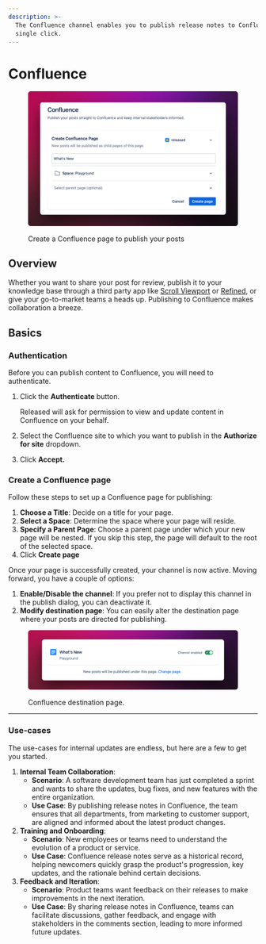 ```yaml
---
description: >-
  The Confluence channel enables you to publish release notes to Confluence in a
  single click.
---
```


# Confluence

<figure><img src="../../.gitbook/assets/Confluence Setup.png" alt=""><figcaption><p>Create a Confluence page to publish your posts</p></figcaption></figure>

## Overview

Whether you want to share your post for review, publish it to your knowledge base through a third party app like [Scroll Viewport](https://marketplace.atlassian.com/apps/1211636) or [Refined](https://marketplace.atlassian.com/apps/1221322/refined-for-confluence-cloud?hosting=cloud\&tab=overview), or give your go-to-market teams a heads up. Publishing to Confluence makes collaboration a breeze.&#x20;

## Basics

### Authentication

Before you can publish content to Confluence, you will need to authenticate.&#x20;

1.  Click the **Authenticate** button.

    Released will ask for permission to view and update content in Confluence on your behalf.&#x20;
2. Select the Confluence site to which you want to publish in the **Authorize for site** dropdown.
3. Click **Accept.**

### Create a Confluence page

Follow these steps to set up a Confluence page for publishing:

1. **Choose a Title**: Decide on a title for your page.
2. **Select a Space**: Determine the space where your page will reside.
3. **Specify a Parent Page**: Choose a parent page under which your new page will be nested. If you skip this step, the page will default to the root of the selected space.
4. Click **Create page**

Once your page is successfully created, your channel is now active. Moving forward, you have a couple of options:

1. **Enable/Disable the channel**: If you prefer not to display this channel in the publish dialog, you can deactivate it.
2. **Modify destination page**: You can easily alter the destination page where your posts are directed for publishing.

<figure><img src="../../.gitbook/assets/Confluence Channel Page.png" alt=""><figcaption><p>Confluence destination page.</p></figcaption></figure>

***

### Use-cases

The use-cases for internal updates are endless, but here are a few to get you started.&#x20;

1. **Internal Team Collaboration**:
   * **Scenario**: A software development team has just completed a sprint and wants to share the updates, bug fixes, and new features with the entire organization.
   * **Use Case**: By publishing release notes in Confluence, the team ensures that all departments, from marketing to customer support, are aligned and informed about the latest product changes.
2. **Training and Onboarding**:
   * **Scenario**: New employees or teams need to understand the evolution of a product or service.
   * **Use Case**: Confluence release notes serve as a historical record, helping newcomers quickly grasp the product's progression, key updates, and the rationale behind certain decisions.
3. **Feedback and Iteration**:
   * **Scenario**: Product teams want feedback on their releases to make improvements in the next iteration.
   * **Use Case**: By sharing release notes in Confluence, teams can facilitate discussions, gather feedback, and engage with stakeholders in the comments section, leading to more informed future updates.
